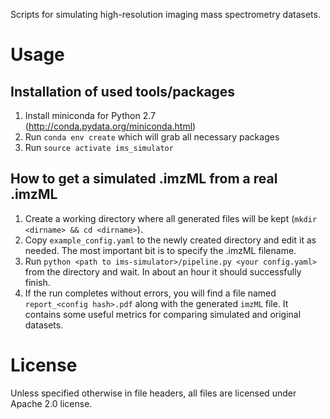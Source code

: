 Scripts for simulating high-resolution imaging mass spectrometry datasets.

# Usage

## Installation of used tools/packages

1. Install miniconda for Python 2.7 (http://conda.pydata.org/miniconda.html)
2. Run `conda env create` which will grab all necessary packages
3. Run `source activate ims_simulator`

## How to get a simulated .imzML from a real .imzML

1. Create a working directory where all generated files will be kept (`mkdir <dirname> && cd <dirname>`).
2. Copy `example_config.yaml` to the newly created directory and edit it as needed. The most important bit is to specify the .imzML filename.
3. Run `python <path to ims-simulator>/pipeline.py <your config.yaml>` from the directory and wait. In about an hour it should successfully finish.
4. If the run completes without errors, you will find a file named `report_<config hash>.pdf` along with the generated `imzML` file. It contains some useful metrics for comparing simulated and original datasets.

# License

Unless specified otherwise in file headers, all files are licensed under Apache 2.0 license.
